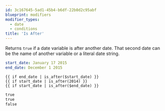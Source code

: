 ```yaml
---
id: 3c167645-5ad1-45b4-b6df-22b0d2c95abf
blueprint: modifiers
modifier_types:
  - date
  - conditions
title: 'Is After'
---
```

Returns `true` if a date variable is after another date. That second date can be the name of another variable or a literal date string.

```yaml
start_date: January 17 2015
end_date: December 1 2015
```

```
{{ if end_date | is_after($start_date) }}
{{ if start_date | is_after(2014) }}
{{ if start_date | is_after($end_date) }}
```

```html
true
true
false
```
